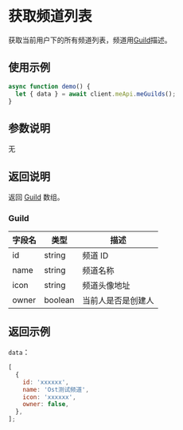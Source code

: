 # 获取频道列表 <Badge text="v1.0.0" />

获取当前用户下的所有频道列表，频道用[Guild](../model/guild.md)描述。

## 使用示例

```javascript
async function demo() {
  let { data } = await client.meApi.meGuilds();
}
```

## 参数说明

无

## 返回说明

返回 [Guild](#guild) 数组。

### Guild

| 字段名 | 类型    | 描述               |
| ------ | ------- | ------------------ |
| id     | string  | 频道 ID            |
| name   | string  | 频道名称           |
| icon   | string  | 频道头像地址       |
| owner  | boolean | 当前人是否是创建人 |

## 返回示例

`data`：

```js
[
  {
    id: 'xxxxxx',
    name: 'Ost测试频道',
    icon: 'xxxxxx',
    owner: false,
  },
];
```
